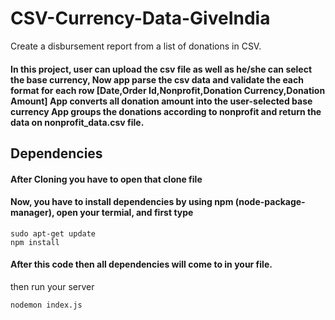 # CSV-Currency-Data-GiveIndia
Create a disbursement report from a list of donations in CSV.
<h4>In this project, user can upload the csv file as well as he/she can select the base currency, Now app parse the csv data and validate the each format for each row [Date,Order Id,Nonprofit,Donation Currency,Donation Amount] App converts all donation amount into the user-selected base currency App groups the donations according to nonprofit and return the data on nonprofit_data.csv file.</h4>

## Dependencies
<h4>After Cloning you have to open that clone file </h4>
<h4>Now, you have to install dependencies by using npm (node-package-manager), open your termial, and first type</h4>

    sudo apt-get update
    npm install
    
    
 <h4>After this code then all dependencies will come to in your file.</h4>
 
 
 then run your server 
 
    nodemon index.js
 
 
